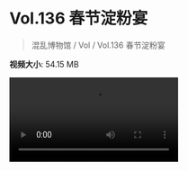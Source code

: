 # Vol.136 春节淀粉宴

> 混乱博物馆 / Vol / Vol.136 春节淀粉宴

**视频大小**: 54.15 MB

<div class="video"><video src="https://file.hsyhx.top/archive/混乱博物馆/Vol/136.mp4" controls preload>🤔 您的浏览器不支持 video 标签</video></div>